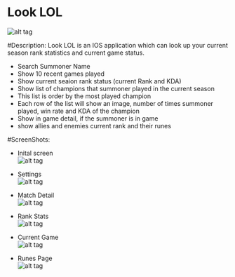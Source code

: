 # Look LOL
![alt tag](https://github.com/litwa-yuen/Application/blob/master/SwiftApplication/LookLOL/ScreenShot/Icon-Small-40%402x.png)

#Description:
Look LOL is an IOS application which can look up your current season rank statistics and current game status.  
- Search Summoner Name 
- Show 10 recent games played   
- Show current seaion rank status (current Rank and KDA)
- Show list of champions that summoner played in the current season
- This list is order by the most played champion
- Each row of the list will show an image, number of times summoner played, win rate and KDA of the champion
- Show in game detail, if the summoner is in game
- show allies and enemies current rank and their runes 

#ScreenShots:
- Inital screen<br/>
![alt tag](https://github.com/litwa-yuen/Application/blob/master/SwiftApplication/SelfLOL/ScreenShot/newItialScreen.png)

- Settings<br/>
![alt tag](https://github.com/litwa-yuen/Application/blob/master/SwiftApplication/SelfLOL/ScreenShot/Settings.png)

- Match Detail<br/>
![alt tag](https://github.com/litwa-yuen/Application/blob/master/SwiftApplication/SelfLOL/ScreenShot/CurrentGame2.png)

- Rank Stats<br/>
![alt tag](https://github.com/litwa-yuen/Application/blob/master/SwiftApplication/SelfLOL/ScreenShot/initial%20Screen%20landscape.png)

- Current Game<br/>
![alt tag](https://github.com/litwa-yuen/Application/blob/master/SwiftApplication/SelfLOL/ScreenShot/CurrentGame1.png)

- Runes Page<br/>
![alt tag](https://github.com/litwa-yuen/Application/blob/master/SwiftApplication/SelfLOL/ScreenShot/runes.png)
